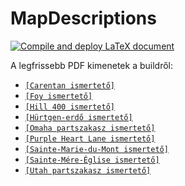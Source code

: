 # MapDescriptions

[![Compile and deploy LaTeX document](https://github.com/Hell-Let-Loose-Hungary/MapDescriptions/actions/workflows/compile-latex.yml/badge.svg)](https://github.com/Hell-Let-Loose-Hungary/MapDescriptions/actions/workflows/compile-latex.yml)

A legfrissebb PDF kimenetek a buildről:

* [`[Carentan ismertető]`](https://hell-let-loose-hungary.github.io/MapDescriptions/Carentan.pdf)
* [`[Foy ismertető]`](https://hell-let-loose-hungary.github.io/MapDescriptions/Foy.pdf)
* [`[Hill 400 ismertető]`](https://hell-let-loose-hungary.github.io/MapDescriptions/Hill400.pdf)
* [`[Hürtgen-erdő ismertető]`](https://hell-let-loose-hungary.github.io/MapDescriptions/HurtgenForest.pdf)
* [`[Omaha partszakasz ismertető]`](https://hell-let-loose-hungary.github.io/MapDescriptions/OmahaBeach.pdf)
* [`[Purple Heart Lane ismertető]`](https://hell-let-loose-hungary.github.io/MapDescriptions/PurpleHeartLane.pdf)
* [`[Sainte-Marie-du-Mont ismertető]`](https://hell-let-loose-hungary.github.io/MapDescriptions/SainteMarieduMont.pdf)
* [`[Sainte-Mére-Église ismertető]`](https://hell-let-loose-hungary.github.io/MapDescriptions/SainteMereEglise.pdf)
* [`[Utah partszakasz ismertető]`](https://hell-let-loose-hungary.github.io/MapDescriptions/UtahBeach.pdf)